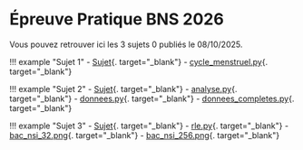 # Épreuve Pratique BNS 2026

Vous pouvez retrouver ici les 3 sujets 0 publiés le 08/10/2025.

!!! example "Sujet 1"
    - [Sujet](../data/EP_sujets0_1/EP-BAC-NSI-Sujet1.pdf){. target="_blank"}
    - [cycle_menstruel.py](../data/EP_sujets0_1/cycle_menstruel.py){. target="_blank"}

!!! example "Sujet 2"
    - [Sujet](../data/EP_sujets0_2/EP-BAC-NSI-Sujet2.pdf){. target="_blank"}
    - [analyse.py](../data/EP_sujets0_2/analyse.py){. target="_blank"}
    - [donnees.py](../data/EP_sujets0_2/donnees.py){. target="_blank"}
    - [donnees_completes.py](../data/EP_sujets0_2/donnees_completes.py){. target="_blank"}

!!! example "Sujet 3"
    - [Sujet](../data/EP_sujets0_3/EP-BAC-NSI-Sujet3.pdf){. target="_blank"}
    - [rle.py](../data/EP_sujets0_3/rle.py){. target="_blank"}
    - [bac_nsi_32.png](../data/EP_sujets0_3/bac_nsi_32.png){. target="_blank"}
    - [bac_nsi_256.png](../data/EP_sujets0_3/bac_nsi_256.png){. target="_blank"}
    